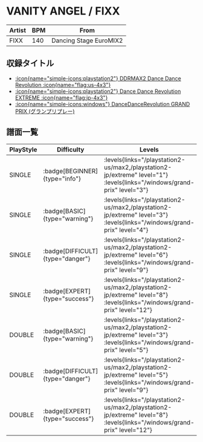 # VANITY ANGEL / FIXX

|Artist|BPM|From|
|------|---|----|
|FIXX|140|Dancing Stage EuroMIX2|

## 収録タイトル

- [:icon{name="simple-icons:playstation2"} DDRMAX2 Dance Dance Revolution :icon{name="flag:us-4x3"}](/playstation2-us/max2)
- [:icon{name="simple-icons:playstation2"} Dance Dance Revolution EXTREME :icon{name="flag:jp-4x3"}](/playstation2-jp/extreme)
- [:icon{name="simple-icons:windows"} DanceDanceRevolution GRAND PRIX (グランプリプレー)](/windows/grand-prix)

## 譜面一覧

|PlayStyle|Difficulty|Levels|Notes|Movie|
|---------|----------|------|-----|-----|
|SINGLE| :badge[BEGINNER]{type="info"}| :levels{links="/playstation2-us/max2,/playstation2-jp/extreme" level="1"} :levels{links="/windows/grand-prix" level="3"}|79/0||
|SINGLE| :badge[BASIC]{type="warning"}| :levels{links="/playstation2-us/max2,/playstation2-jp/extreme" level="3"} :levels{links="/windows/grand-prix" level="4"}|144/0||
|SINGLE| :badge[DIFFICULT]{type="danger"}| :levels{links="/playstation2-us/max2,/playstation2-jp/extreme" level="6"} :levels{links="/windows/grand-prix" level="9"}|236/0||
|SINGLE| :badge[EXPERT]{type="success"}| :levels{links="/playstation2-us/max2,/playstation2-jp/extreme" level="8"} :levels{links="/windows/grand-prix" level="12"}|325/17||
|DOUBLE| :badge[BASIC]{type="warning"}| :levels{links="/playstation2-us/max2,/playstation2-jp/extreme" level="3"} :levels{links="/windows/grand-prix" level="5"}|134/0||
|DOUBLE| :badge[DIFFICULT]{type="danger"}| :levels{links="/playstation2-us/max2,/playstation2-jp/extreme" level="5"} :levels{links="/windows/grand-prix" level="9"}|222/0||
|DOUBLE| :badge[EXPERT]{type="success"}| :levels{links="/playstation2-us/max2,/playstation2-jp/extreme" level="8"} :levels{links="/windows/grand-prix" level="12"}|284/0||

